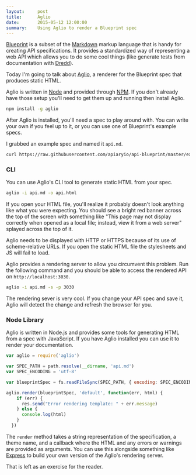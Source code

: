 ```yaml
---
layout:     post
title:      Aglio
date:       2015-05-12 12:00:00
summary:    Using Aglio to render a Blueprint spec
---
```


[Blueprint](https://github.com/apiaryio/api-blueprint) is a subset of the 
[Markdown](http://daringfireball.net/projects/markdown/) markup language that is handy
for creating API specifications.
It provides a standardized way of representing a web API which allows you to do some cool things
(like generate tests from documentation with [Dredd](https://github.com/apiaryio/dredd)).

Today I'm going to talk about [Aglio](https://github.com/danielgtaylor/aglio),
a renderer for the Blueprint spec that produces static HTML.

Aglio is written in [Node](https://nodejs.org/) and provided through [NPM](https://www.npmjs.com/).
If you don't already have those setup you'll need to get them up and running then install
Aglio.

```bash
npm install -g aglio
```

After Aglio is installed, you'll need a spec to play around with.
You can write your own if you feel up to it, or you can use one of Blueprint's example specs.

I grabbed an example spec and named it `api.md`.

```bash
curl https://raw.githubusercontent.com/apiaryio/api-blueprint/master/examples/Gist%20Fox%20API%20%2B%20Auth.md -o api.md
```

### CLI

You can use Aglio's CLI tool to generate static HTML from your spec.

```bash
aglio -i api.md -o api.html
```

If you open your HTML file, you'll realize it probably doesn't look anything like what you were expecting.
You should see a bright red banner across the top of the screen with something like
"This page may not display correctly when opened as a local file; instead, view it from a web server"
splayed across the top of it.

Aglio needs to be displayed with HTTP or HTTPS because of its use of scheme-relative URLs.
If you open the static HTML file the stylesheets and JS will fail to load.

Aglio provides a rendering server to allow you circumvent this problem.
Run the following command and you should be able to access the rendered API on `http://localhost:3030`.

```bash
aglio -i api.md -s -p 3030
```

The rendering sever is very cool.
If you change your API spec and save it, Aglio will detect the change and refresh the browser for you.

### Node Library

Aglio is written in Node.js and provides some tools for generating HTML from a spec with JavaScript.
If you have Aglio installed you can use it to render your documentation.

```javascript
var aglio = require('aglio')

var SPEC_PATH = path.resolve(__dirname, 'api.md')
var SPEC_ENCODING = 'utf-8'

var blueprintSpec = fs.readFileSync(SPEC_PATH, { encoding: SPEC_ENCODING })

aglio.render(blueprintSpec, 'default', function(err, html) {
    if (err) {
      res.send("Error rendering template: " + err.message)
    } else {
      console.log(html)
    }
  })
```

The `render` method takes a string representation of the specification, a theme name, and a callback where the HTML and any errors or warnings are provided as arguments.
You can use this alongside something like [Express](http://expressjs.com/) to build your own version of the Aglio's rendering server.

That is left as an exercise for the reader.
